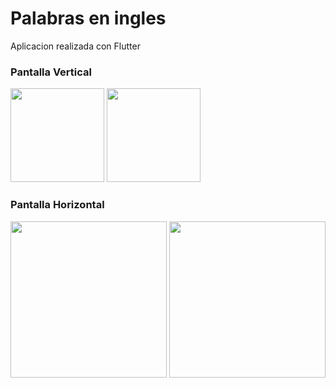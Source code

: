 # Palabras en ingles
Aplicacion realizada con Flutter 

### Pantalla Vertical

<img src="https://github.com/user-attachments/assets/3ffebd95-0fca-4f3a-8e53-1ebb3ac4f008" width="150" />
<img src="https://github.com/user-attachments/assets/25a1520f-ed64-4562-b569-34e84c90ab27" width="150" />

### Pantalla Horizontal

<img src="https://github.com/user-attachments/assets/fd0d9a1b-4170-458d-b1e9-89817b7602e1" width="250" />
<img src="https://github.com/user-attachments/assets/31ab89f4-cfa7-4154-a11c-daa7bf9122e2" width="250" />

